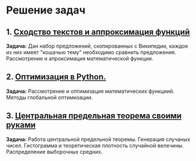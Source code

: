 # Решение задач

## 1. <a href="https://github.com/satsukae/task_solution/blob/main/1.%20Сходство%20текстов%20и%20аппроксимация%20функций.ipynb">Сходство текстов и аппроксимация функций</a>

**Задача:**
Дан набор предложений, скопированных с Википедии, каждое из них имеет "кошачью тему" необходимо сравнить предложения. Рассмотрение и апроксимация математической функции.

## 2. <a href="https://github.com/satsukae/task_solution/blob/main/2.%20Оптимизация%20в%20Python.%20Глобальная%20оптимизация%20и%20оптимизация%20негладкой%20функции.ipynb">Оптимизация в Python.</a>

**Задача:**
Рассмотрение и оптимизация математических функциий. Методы глобальной оптимизации. 

## 3. <a href="https://github.com/satsukae/task_solution/blob/main/3.%20Центральная%20предельная%20теорема%20своими%20руками.ipynb">Центральная предельная теорема своими руками</a>

**Задача:**
Работа центральной предельной теоремы. Генерация случаных чисел. Гистограмма и теоретическая плотность случайной велечины. Распределение выборочных средних.
